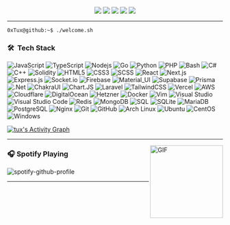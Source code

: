 <p align="center">
   <a href="https://www.facebook.com/0xtux" target="_blank"><img src="https://img.shields.io/badge/-Facebook-0D1117?style=for-the-badge&logo=facebook&logoColor=ff3c74"></a>
    <a href="https://steamcommunity.com/id/0xtux" target="_blank"><img src="https://img.shields.io/badge/-Steam-0D1117?style=for-the-badge&logo=steam&logoColor=ff3c74"></a>
   <a href="https://www.reddit.com/user/0xtux" target="_blank"><img src="https://img.shields.io/badge/-Reddit-0D1117?style=for-the-badge&logo=reddit&logoColor=ff3c74"></a>
   <a href="https://discord.gg/jwGRprex4C" target="_blank"><img src="https://img.shields.io/badge/-Discord-0D1117?style=for-the-badge&logo=discord&logoColor=ff3c74"></a>
   <a href="mailto:0xTux@pm.me" target="_blank"><img src="https://img.shields.io/badge/-Email-0D1117?style=for-the-badge&logo=gmail&logoColor=ff3c74"></a>
</p>

---

```console
0xTux@github:~$ ./welcome.sh
```

### 🛠 &nbsp;Tech Stack

![JavaScript](https://img.shields.io/badge/-JavaScript-black?style=flat-square&logo=javascript)
![TypeScript](https://img.shields.io/badge/-TypeScript-black?style=flat-square&logo=typescript)
![Nodejs](https://img.shields.io/badge/-Nodejs-black?style=flat-square&logo=Node.js)
![Go](https://img.shields.io/badge/-Go-black?style=flat-square&logo=go)
![Python](https://img.shields.io/badge/-Python-black?style=flat-square&logo=python)
![PHP](https://img.shields.io/badge/-PHP-black?style=flat-square&logo=PHP)
![Bash](https://img.shields.io/badge/-Bash-black?style=flat-square&logo=gnu-bash)
![C#](https://img.shields.io/badge/-CSharp-black?style=flat-square&logo=csharp)
![C++](https://img.shields.io/badge/-C++-black?style=flat-square&logo=c)
![Solidity](https://img.shields.io/badge/-Solidity-black?style=flat-square&logo=solidity)
![HTML5](https://img.shields.io/badge/-HTML5-black?style=flat-square&logo=html5&logoColor=white)
![CSS3](https://img.shields.io/badge/-CSS3-black?style=flat-square&logo=css3)
![SCSS](https://img.shields.io/badge/-SCSS-black?style=flat-square&logo=SASS)
![React](https://img.shields.io/badge/-React-black?style=flat-square&logo=react)
![Next.js](https://img.shields.io/badge/-Next-black?style=flat-square&logo=Next.js)
![Express.js](https://img.shields.io/badge/-Express-black?style=flat-square&logo=express)
![Socket.io](https://img.shields.io/badge/-Socket-black?style=flat-square&logo=socket.io)
![Firebase](https://img.shields.io/badge/-Firebase-black?style=flat-square&logo=Firebase)
![Material_UI](https://img.shields.io/badge/-Material_UI-black?style=flat-square&logo=material-ui)
![Supabase](https://img.shields.io/badge/-Supabase-black?style=flat-square&logo=supabase)
![Prisma](https://img.shields.io/badge/-Prisma-black?style=flat-square&logo=prisma)
![.Net](https://img.shields.io/badge/-.Net-black?style=flat-square&logo=.net)
![ChakraUI](https://img.shields.io/badge/-Chakra_UI-black?style=flat-square&logo=chakraui)
![Chart.JS](https://img.shields.io/badge/-chart.js-black?style=flat-square&logo=chart.js)
![Laravel](https://img.shields.io/badge/-Laravel-black?style=flat-square&logo=laravel)
![TailwindCSS](https://img.shields.io/badge/-Tailwind_CSS-black?style=flat-square&logo=tailwindcss)
![Vercel](https://img.shields.io/badge/-Vercel-black?style=flat-square&logo=vercel)
![AWS](https://img.shields.io/badge/-AWS-black?style=flat-square&logo=amazon-aws)
![Cloudflare](https://img.shields.io/badge/-Cloudflare-black?style=flat-square&logo=cloudflare)
![DigitalOcean](https://img.shields.io/badge/-DigitalOcean-black?style=flat-square&logo=digitalocean)
![Hetzner](https://img.shields.io/badge/-Hetzner-black?style=flat-square&logo=hetzner)
![Docker](https://img.shields.io/badge/-Docker-black?style=flat-square&logo=docker)
![Vim](https://img.shields.io/badge/-Vim-black?style=flat-square&logo=Vim)
![Visual Studio](https://img.shields.io/badge/-Visual_Studio-black?style=flat-square&logo=visual-studio)
![Visual Studio Code](https://img.shields.io/badge/-Visual_Studio_Code-black?style=flat-square&logo=visual-studio-code)
![Redis](https://img.shields.io/badge/-Redis-black?style=flat-square&logo=redis)
![MongoDB](https://img.shields.io/badge/-MongoDB-black?style=flat-square&logo=mongodb)
![SQL](https://img.shields.io/badge/-SQL-black?style=flat-square&logo=mysql)
![SQLite](https://img.shields.io/badge/-SQLite-black?style=flat-square&logo=sqlite)
![MariaDB](https://img.shields.io/badge/-MariaDB-black?style=flat-square&logo=mariadb)
![PostgreSQL](https://img.shields.io/badge/-PostgreSQL-black?style=flat-square&logo=postgresql)
![Nginx](https://img.shields.io/badge/-Nginx-black?style=flat-square&logo=nginx)
![Git](https://img.shields.io/badge/-Git-black?style=flat-square&logo=git)
![GitHub](https://img.shields.io/badge/-GitHub-black?style=flat-square&logo=github)
![Arch Linux](https://img.shields.io/badge/-Arch_Linux-black?style=flat-square&logo=arch-linux)
![Ubuntu](https://img.shields.io/badge/-Ubuntu-black?style=flat-square&logo=ubuntu)
![CentOS](https://img.shields.io/badge/-CentOS-black?style=flat-square&logo=centos)
![Windows](https://img.shields.io/badge/-Windows-black?style=flat-square&logo=windows)

<div>
    <a href="#"><img alt="tux's Activity Graph" src="https://activity-graph.herokuapp.com/graph?username=0xTux&custom_title=tux's%20Contribution%20Graph&bg_color=0D1117&color=ff3c74&line=FFFFFF&point=ff3c74&hide_border=true" /></a>
<div> 

---

<img align="right" alt="GIF" height="170px" src="https://media.giphy.com/media/J5B1Y8QZnzXXbLQIBu/giphy.gif" />

### 🎧 Spotify Playing

![spotify-github-profile](https://spotify-github-profile.vercel.app/api/view?uid=irvd4a80l4m2v7k2gy3fct4j5&cover_image=true&theme=novatorem&bar_color=ff3c74&bar_color_cover=false)

---

